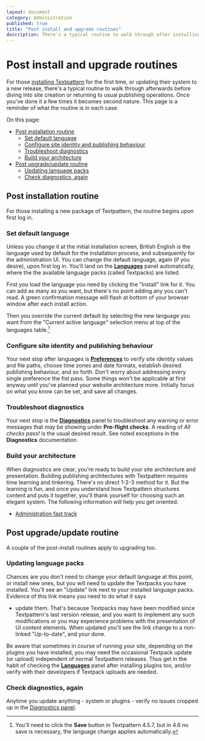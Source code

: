 ```yaml
---
layout: document
category: Administration
published: true
title: "Post install and upgrade routines"
description: There's a typical routine to walk through after installing or updating Textpattern.
---
```


# Post install and upgrade routines

For those [installing Textpattern](http://docs.textpattern.io/installing/) for the first time, or updating their system to a new release, there's a typical routine to walk through afterwards before diving into site creation or returning to usual publishing operations. Once you've done it a few times it becomes second nature. This page is a reminder of what the routine is in each case.

On this page:

-   [Post installation routine](#sec1)
    -   [Set default language](#sec1-1)
    -   [Configure site identity and publishing behaviour](#sec1-2)
    -   [Troubleshoot diagnostics](#sec1-3)
    -   [Build your architecture](#sec1-4)
-   [Post upgrade/update routine](#sec2)
    -   [Updating language packs](#sec1-1)
    -   [Check diagnostics, again](#sec1-1)

## Post installation routine

For those installing a new package of Textpattern, the routine begins upon first log in.

### Set default language

Unless you change it at the initial installation screen, British English
is the language used by default for the installation process, and
subsequently for the administration UI. You can change the default
language, again (if you desire), upon first log in. You'll land on the
[**Languages**](http://docs.textpattern.io/administration/languages-panel)
panel automatically, where the the available language packs (called
Textpacks) are listed.

First you load the language you need by clicking the "Install" link for
it. You can add as many as you want, but there's no point adding any you
can't read. A green confirmation message will flash at bottom of your
browser window after each install action.

Then you override the current default by selecting the new language you
want from the "Current active language" selection menu at top of the
languages table.[^1]

### Configure site identity and publishing behaviour

Your next stop after languages is
[**Preferences**](http://docs.textpattern.io/administration/preferences-panel)
to verify site identity values and file paths, choose time zones and
date formats, establish desired publishing behaviour, and so forth.
Don't worry about addressing every single preference the fist pass. Some
things won't be applicable at first anyway until you've planned your
website architecture more. Initially focus on what you know can be set,
and save all changes.

### Troubleshoot diagnostics

Your next stop is the
[**Diagnostics**](http://docs.textpattern.io/administration/diagnostics-panel)
panel to troubleshoot any <span class="warning">warning</span> or <span
class="error">error</span> messages that may be showing under
**Pre-flight checks**. A reading of *<span class="success">All checks
pass!</span>* is the usual desired result. See noted exceptions in the
**Diagnostics** documentation.

### Build your architecture

When diagnostics are clear, you're ready to build your site architecture
and presentation. Building publishing architectures with Textpattern
requires time learning and tinkering. There's no direct 1-2-3 method for
it. But the learning is fun, and once you understand how Textpattern
structures content and puts it together, you'll thank yourself for
choosing such an elegant system. The following information will help you
get oriented:

-   [Administration fast
    track](http://docs.textpattern.io/administration/admin-fast-track)

## Post upgrade/update routine

A couple of the post-install routines apply to upgrading too.

### Updating language packs

Chances are you don't need to change your default language at this
point, or install new ones, but you will need to update the Textpacks
you have installed. You'll see an "Update" link next to your installed
language packs. Evidence of this link means you need to do what it says
- update them. That's because Textpacks may have been modified since
Textpattern's last version release, and you want to implement any such
modifications or you may experience problems with the presentation of UI
content elements. When updated you'll see the link change to a
non-linked "Up-to-date", and your done.

Be aware that sometimes in course of running your site, depending on the
plugins you have installed, you may need the occasional Textpack update
(or upload) independent of normal Textpattern releases. Thus get in the
habit of checking the
[**Languages**](http://docs.textpattern.io/administration/languages-panel)
panel after installing plugins too, and/or verify with their developers
if Textpack uploads are needed.

### Check diagnostics, again

Anytime you update anything - system or plugins - verify no issues cropped up in the [Diagnostics panel](http://docs.textpattern.io/administration/diagnostics-panel).

[^1]: You'll need to click the **Save** button in Textpattern 4.5.7, but in 4.6 no save is necessary, the language change applies automatically.
